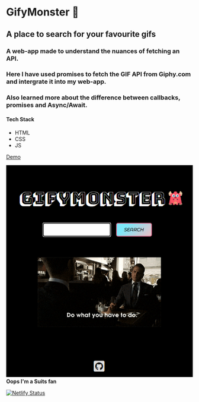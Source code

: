 # GifyMonster  :japanese_ogre:
## A place to search for your favourite gifs
### A web-app made to understand the nuances of fetching an API. 
### Here I have used promises to fetch the GIF API from Giphy.com and intergrate it into my web-app.
### Also learned more about the difference between callbacks, promises and Async/Await.

#### Tech Stack
* HTML
* CSS 
* JS 

[Demo](https://gifymonster.netlify.app)  

![gif](demo/gifymonstercover.png)
**Oops I'm a Suits fan**

[![Netlify Status](https://api.netlify.com/api/v1/badges/27438277-48cd-4a3c-a74f-952a5a931ac1/deploy-status)](https://app.netlify.com/sites/gifymonster/deploys)
